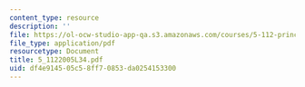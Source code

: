```yaml
---
content_type: resource
description: ''
file: https://ol-ocw-studio-app-qa.s3.amazonaws.com/courses/5-112-principles-of-chemical-science-fall-2005/df4e914505c58ff70853da0254153300_5_1122005L34.pdf
file_type: application/pdf
resourcetype: Document
title: 5_1122005L34.pdf
uid: df4e9145-05c5-8ff7-0853-da0254153300
---
```

